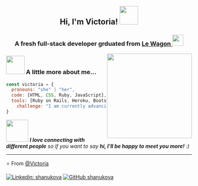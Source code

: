 <h2 align='center'> Hi, I'm Victoria! <img src="https://media.giphy.com/media/mGcNjsfWAjY5AEZNw6/giphy.gif" width="50"></h2>
<h3 align='center'>A fresh full-stack developer grduated from <a href="https://www.lewagon.com/">Le Wagon </a><img src="https://media.giphy.com/media/fYSnHlufseco8Fh93Z/giphy.gif" width="30"></h3>
<img align='right' src="https://media.giphy.com/media/ieyl9zmCjO4b4t6qoY/giphy.gif" width="230">

### <img src="https://media.giphy.com/media/VgCDAzcKvsR6OM0uWg/giphy.gif" width="50"> A little more about me...  

```javascript
const victoria = {
  pronouns: "she" | "her",
  code: [HTML, CSS, Ruby, JavaScript],
  tools: [Ruby on Rails, Heroku, Bootsrap, Figma, PostgreSQL, Sass],
	challenge: "I am currently advancing JS"
}
```

<img src="https://media.giphy.com/media/LnQjpWaON8nhr21vNW/giphy.gif" width="60"> <em><b>I love connecting with different people</b> so if you want to say <b>hi, I'll be happy to meet you more!</b> :)</em>

---

⭐️ From [@Victoria](https://github.com/shanukova)

[![Linkedin: shanukova](https://img.shields.io/badge/-shanukova-blue?style=flat-square&logo=Linkedin&logoColor=white&link=https://www.linkedin.com/in/shanukova/)](https://www.linkedin.com/in/shanukova/)
[![GitHub shanukova](https://img.shields.io/github/followers/shanukova?label=follow&style=social)](https://github.com/shanukova)
